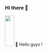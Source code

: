 ### Hi there 👋

<!--
**deepeffect/deepeffect** is a ✨ _special_ ✨ repository because its `README.md` (this file) appears on your GitHub profile.

Here are some ideas to get you started:

- 🔭 I’m currently working on ...
- 🌱 I’m currently learning ...
- 👯 I’m looking to collaborate on ...
- 🤔 I’m looking for help with ...
- 💬 Ask me about ...
- 📫 How to reach me: ...
- 😄 Pronouns: ...
- ⚡ Fun fact: ...
-->
<img src="https://media1.giphy.com/media/888R35MJTmDxQfRzfS/200w.gif?cid=82a1493b5h4d1uguralknbl4atxpdyhvgid76ofc8mp75v28&rid=200w.gif&ct=g" width=30px height="100px">
💬 Hello guys !
